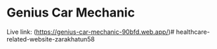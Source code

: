 # Genius Car Mechanic

Live link: (https://genius-car-mechanic-90bfd.web.app/)#   h e a l t h c a r e - r e l a t e d - w e b s i t e - z a r a k h a t u n 5 8  
 